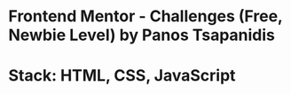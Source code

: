 # Frontend Mentor - Challenges (Free, Newbie Level) by Panos Tsapanidis

# Stack: HTML, CSS, JavaScript
